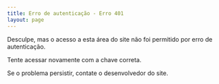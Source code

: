 ```yaml
---
title: Erro de autenticação - Erro 401
layout: page
---
```


Desculpe, mas o acesso a esta área do site não foi permitido por erro de autenticação.

Tente acessar novamente com a chave correta.

Se o problema persistir, contate o desenvolvedor do site.